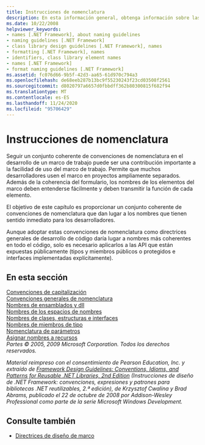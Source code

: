 ```yaml
---
title: Instrucciones de nomenclatura
description: En esta información general, obtenga información sobre las convenciones de nomenclatura que se usan en el desarrollo de .NET Framework. Vaya a artículos que cubran las mayúsculas y minúsculas, nombres generales y otras directrices.
ms.date: 10/22/2008
helpviewer_keywords:
- names [.NET Framework], about naming guidelines
- naming guidelines [.NET Framework]
- class library design guidelines [.NET Framework], names
- formatting [.NET Framework], names
- identifiers, class library element names
- names [.NET Framework]
- format naming guidelines [.NET Framework]
ms.assetid: fc076d66-9b5f-42d3-aa65-61d970c794a3
ms.openlocfilehash: de68eeb287b13bc9f55230243f23cd03508f2561
ms.sourcegitcommit: d8020797a6657d0fbbdff362b80300815f682f94
ms.translationtype: MT
ms.contentlocale: es-ES
ms.lasthandoff: 11/24/2020
ms.locfileid: "95706429"
---
```

# <a name="naming-guidelines"></a>Instrucciones de nomenclatura

Seguir un conjunto coherente de convenciones de nomenclatura en el desarrollo de un marco de trabajo puede ser una contribución importante a la facilidad de uso del marco de trabajo. Permite que muchos desarrolladores usen el marco en proyectos ampliamente separados. Además de la coherencia del formulario, los nombres de los elementos del marco deben entenderse fácilmente y deben transmitir la función de cada elemento.  
  
 El objetivo de este capítulo es proporcionar un conjunto coherente de convenciones de nomenclatura que dan lugar a los nombres que tienen sentido inmediato para los desarrolladores.  
  
 Aunque adoptar estas convenciones de nomenclatura como directrices generales de desarrollo de código daría lugar a nombres más coherentes en todo el código, solo es necesario aplicarlos a las API que están expuestas públicamente (tipos y miembros públicos o protegidos e interfaces implementadas explícitamente).  
  
## <a name="in-this-section"></a>En esta sección  

 [Convenciones de capitalización](capitalization-conventions.md)  
 [Convenciones generales de nomenclatura](general-naming-conventions.md)  
 [Nombres de ensamblados y dll](names-of-assemblies-and-dlls.md)  
 [Nombres de los espacios de nombres](names-of-namespaces.md)  
 [Nombres de clases, estructuras e interfaces](names-of-classes-structs-and-interfaces.md)  
 [Nombres de miembros de tipo](names-of-type-members.md)  
 [Nomenclatura de parámetros](naming-parameters.md)  
 [Asignar nombres a recursos](naming-resources.md)  
 *Partes © 2005, 2009 Microsoft Corporation. Todos los derechos reservados.*  
  
 *Material reimpreso con el consentimiento de Pearson Education, Inc. y extraído de [Framework Design Guidelines: Conventions, Idioms, and Patterns for Reusable .NET Libraries, 2nd Edition](https://www.informit.com/store/framework-design-guidelines-conventions-idioms-and-9780321545619) (Instrucciones de diseño de .NET Framework: convenciones, expresiones y patrones para bibliotecas .NET reutilizables, 2.ª edición), de Krzysztof Cwalina y Brad Abrams, publicado el 22 de octubre de 2008 por Addison-Wesley Professional como parte de la serie Microsoft Windows Development.*  
  
## <a name="see-also"></a>Consulte también

- [Directrices de diseño de marco](index.md)
